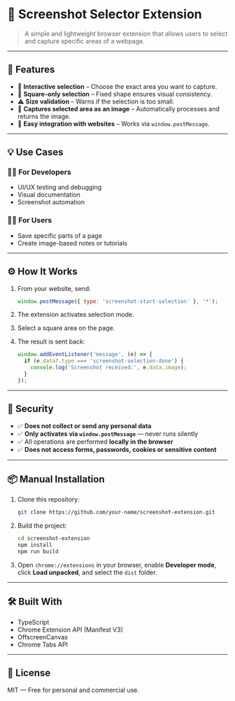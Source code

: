 # 📸 Screenshot Selector Extension

> A simple and lightweight browser extension that allows users to select and capture specific areas of a webpage.

---

## 🚀 Features

- 🔲 **Interactive selection** – Choose the exact area you want to capture.  
- 🧮 **Square-only selection** – Fixed shape ensures visual consistency.  
- ⚠️ **Size validation** – Warns if the selection is too small.  
- 💾 **Captures selected area as an image** – Automatically processes and returns the image.  
- 🔁 **Easy integration with websites** – Works via `window.postMessage`.

---

## 💡 Use Cases

### 👨‍💻 For Developers

- UI/UX testing and debugging  
- Visual documentation  
- Screenshot automation

### 🙋‍♀️ For Users

- Save specific parts of a page  
- Create image-based notes or tutorials

---

## ⚙️ How It Works

1. From your website, send:
   ```js
   window.postMessage({ type: 'screenshot-start-selection' }, '*');
   ```

2. The extension activates selection mode.

3. Select a square area on the page.

4. The result is sent back:
   ```js
   window.addEventListener('message', (e) => {
     if (e.data?.type === 'screenshot-selection-done') {
       console.log('Screenshot received:', e.data.image);
     }
   });
   ```

---

## 🔐 Security

- ✅ **Does not collect or send any personal data**  
- ✅ **Only activates via `window.postMessage`** — never runs silently  
- ✅ All operations are performed **locally in the browser**  
- ✅ **Does not access forms, passwords, cookies or sensitive content**

---

## 📦 Manual Installation

1. Clone this repository:
   ```bash
   git clone https://github.com/your-name/screenshot-extension.git
   ```

2. Build the project:
   ```bash
   cd screenshot-extension
   npm install
   npm run build
   ```

3. Open `chrome://extensions` in your browser, enable **Developer mode**, click **Load unpacked**, and select the `dist` folder.

---

## 🛠 Built With

- TypeScript  
- Chrome Extension API (Manifest V3)  
- OffscreenCanvas  
- Chrome Tabs API

---

## 📄 License

MIT — Free for personal and commercial use.
